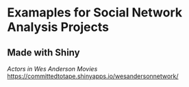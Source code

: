 # Examaples for Social Network Analysis Projects



## Made with Shiny

*Actors in Wes Anderson Movies*  
https://committedtotape.shinyapps.io/wesandersonnetwork/
